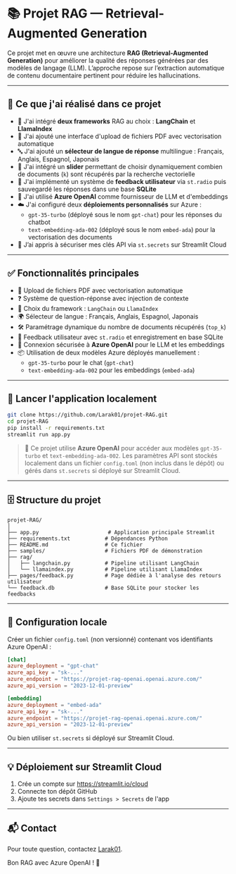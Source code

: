 # 📚 Projet RAG — Retrieval-Augmented Generation

Ce projet met en œuvre une architecture **RAG (Retrieval-Augmented Generation)** pour améliorer la qualité des réponses générées par des modèles de langage (LLM). L’approche repose sur l’extraction automatique de contenu documentaire pertinent pour réduire les hallucinations.

---

## 🎯 Ce que j'ai réalisé dans ce projet

- 🔧 J'ai intégré **deux frameworks** RAG au choix : **LangChain** et **LlamaIndex**
- 📁 J'ai ajouté une interface d'upload de fichiers PDF avec vectorisation automatique
- 🔤 J'ai ajouté un **sélecteur de langue de réponse** multilingue : Français, Anglais, Espagnol, Japonais
- 🔎 J'ai intégré un **slider** permettant de choisir dynamiquement combien de documents (`k`) sont récupérés par la recherche vectorielle
- 🧪 J'ai implémenté un système de **feedback utilisateur** via `st.radio` puis sauvegardé les réponses dans une base **SQLite**
- 🧠 J'ai utilisé **Azure OpenAI** comme fournisseur de LLM et d'embeddings
- ☁️ J'ai configuré deux **déploiements personnalisés** sur Azure :
  - `gpt-35-turbo` (déployé sous le nom `gpt-chat`) pour les réponses du chatbot
  - `text-embedding-ada-002` (déployé sous le nom `embed-ada`) pour la vectorisation des documents
- 🔐 J’ai appris à sécuriser mes clés API via `st.secrets` sur Streamlit Cloud

---

## ✅ Fonctionnalités principales

- 📄 Upload de fichiers PDF avec vectorisation automatique
- ❓ Système de question-réponse avec injection de contexte
- 🧠 Choix du framework : `LangChain` ou `LlamaIndex`
- 🌍 Sélecteur de langue : Français, Anglais, Espagnol, Japonais
- 🛠️ Paramétrage dynamique du nombre de documents récupérés (`top_k`)
- 📝 Feedback utilisateur avec `st.radio` et enregistrement en base SQLite
- 🔐 Connexion sécurisée à **Azure OpenAI** pour le LLM et les embeddings
- 📦 Utilisation de deux modèles Azure déployés manuellement :
  - `gpt-35-turbo` pour le chat (`gpt-chat`)
  - `text-embedding-ada-002` pour les embeddings (`embed-ada`)

---

## 🚀 Lancer l'application localement

```bash
git clone https://github.com/Larak01/projet-RAG.git
cd projet-RAG
pip install -r requirements.txt
streamlit run app.py
```

> 🧠 Ce projet utilise **Azure OpenAI** pour accéder aux modèles `gpt-35-turbo` et `text-embedding-ada-002`. Les paramètres API sont stockés localement dans un fichier `config.toml` (non inclus dans le dépôt) ou gérés dans `st.secrets` si déployé sur Streamlit Cloud.

---

## 🗄️ Structure du projet

```
projet-RAG/
│
├── app.py                      # Application principale Streamlit
├── requirements.txt           # Dépendances Python
├── README.md                  # Ce fichier
├── samples/                   # Fichiers PDF de démonstration
├── rag/
│   ├── langchain.py           # Pipeline utilisant LangChain
│   └── llamaindex.py          # Pipeline utilisant LlamaIndex
├── pages/feedback.py          # Page dédiée à l'analyse des retours utilisateur
└── feedback.db                # Base SQLite pour stocker les feedbacks
```

---

## 🔐 Configuration locale

Créer un fichier `config.toml` (non versionné) contenant vos identifiants Azure OpenAI :

```toml
[chat]
azure_deployment = "gpt-chat"
azure_api_key = "sk-..."
azure_endpoint = "https://projet-rag-openai.openai.azure.com/"
azure_api_version = "2023-12-01-preview"

[embedding]
azure_deployment = "embed-ada"
azure_api_key = "sk-..."
azure_endpoint = "https://projet-rag-openai.openai.azure.com/"
azure_api_version = "2023-12-01-preview"
```

Ou bien utiliser `st.secrets` si déployé sur Streamlit Cloud.

---

## 💡 Déploiement sur Streamlit Cloud

1. Crée un compte sur https://streamlit.io/cloud
2. Connecte ton dépôt GitHub
3. Ajoute tes secrets dans `Settings > Secrets` de l'app

---

## 📬 Contact

Pour toute question, contactez [Larak01](https://github.com/Larak01).

Bon RAG avec Azure OpenAI ! 🎉
